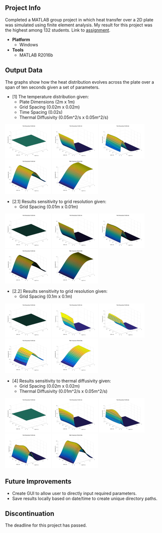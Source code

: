 ## Project Info
Completed a MATLAB group project in which heat transfer over a 2D plate was simulated using finite element analysis. My result for this project was the highest among 132 students. Link to [assignment][assignment].
* **Platform**
  * Windows
* **Tools**
  * MATLAB R2016b
  
## Output Data
The graphs show how the heat distribution evolves across the plate over a span of ten seconds given a set of parameters.

* [1] The temperature distribution given: 
  * Plate Dimensions (2m x 1m) 
  * Grid Spacing (0.02m x 0.02m)
  * Time Spacing (0.02s)
  * Thermal Diffusivity (0.05m^2/s x 0.05m^2/s)

<img width="30%" src="https://github.com/MAShah-UK/2DPlateHeatTransferSim/blob/master/Graphs/MATLAB%20Q1/%231%20at%20time%20%5B0s%5D.png"> <img width="30%" src="/Graphs/MATLAB%20Q1/%232%20at%20time%20%5B1s%5D.png"> <img width="30%" src="/Graphs/MATLAB%20Q1/%233%20at%20time%20%5B2s%5D.png"> <img width="30%" src="/Graphs/MATLAB%20Q1/%234%20at%20time%20%5B5s%5D.png"> <img width="30%" src="/Graphs/MATLAB%20Q1/%235%20at%20time%20%5B10s%5D.png">

* [2.1] Results sensitivity to grid resolution given:
  * Grid Spacing (0.01m x 0.01m)

<img width="30%" src="/Graphs/MATLAB%20Q2%20(0.01)/%231%20at%20time%20%5B0s%5D.png"> <img width="30%" src="/Graphs/MATLAB%20Q2%20(0.01)/%232%20at%20time%20%5B1s%5D.png"> <img width="30%" src="/Graphs/MATLAB%20Q2%20(0.01)/%233%20at%20time%20%5B2s%5D.png"> <img width="30%" src="/Graphs/MATLAB%20Q2%20(0.01)/%234%20at%20time%20%5B5s%5D.png"> <img width="30%" src="/Graphs/MATLAB%20Q2%20(0.01)/%235%20at%20time%20%5B10s%5D.png">

* [2.2] Results sensitivity to grid resolution given:
  * Grid Spacing (0.1m x 0.1m)

<img width="30%" src="/Graphs/MATLAB%20Q2%20(0.01)/%231%20at%20time%20%5B0s%5D.png"> <img width="30%" src="/Graphs/MATLAB%20Q2%20(0.1)/%232%20at%20time%20%5B1s%5D.png"> <img width="30%" src="/Graphs/MATLAB%20Q2%20(0.1)/%233%20at%20time%20%5B2s%5D.png"> <img width="30%" src="/Graphs/MATLAB%20Q2%20(0.1)/%234%20at%20time%20%5B5s%5D.png"> <img width="30%" src="/Graphs/MATLAB%20Q2%20(0.1)/%235%20at%20time%20%5B10s%5D.png">

* [4] Results sensitivity to thermal diffusivity given:
  * Grid Spacing (0.02m x 0.02m)
  * Thermal Diffusivity (0.01m^2/s x 0.05m^2/s)
  
<img width="30%" src="/Graphs/MATLAB%20Q3/%231%20at%20time%20%5B0s%5D.png"> <img width="30%" src="/Graphs/MATLAB%20Q3/%232%20at%20time%20%5B1s%5D.png"> <img width="30%" src="/Graphs/MATLAB%20Q3/%233%20at%20time%20%5B2s%5D.png"> <img width="30%" src="/Graphs/MATLAB%20Q3/%234%20at%20time%20%5B5s%5D.png"> <img width="30%" src="/Graphs/MATLAB%20Q3/%235%20at%20time%20%5B10s%5D.png">  

## Future Improvements
* Create GUI to allow user to directly input required parameters.
* Save results locally based on date/time to create unique directory paths.

## Discontinuation
The deadline for this project has passed.

[assignment]: /Documents/Assignment.pdf
